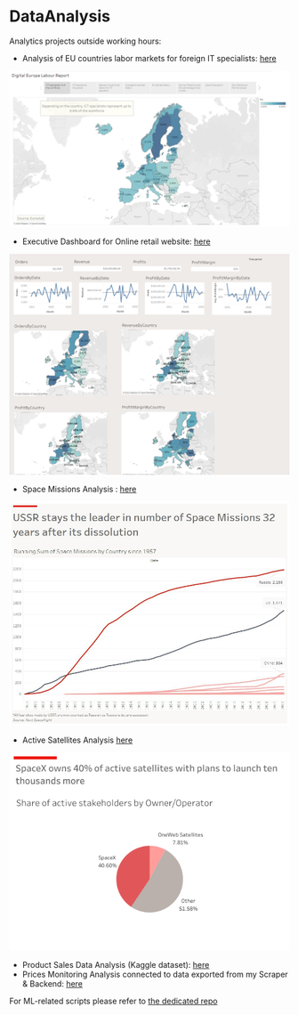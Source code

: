# DataAnalysis

Analytics projects outside working hours:

- Analysis of EU countries labor markets for foreign IT specialists: [here](digital-europe)

![](digital-europe/DigitalEuropeDashboard.png)

- Executive Dashboard for Online retail website: [here](online_retail)

![](online_retail/Dashboard.png)

- Space Missions Analysis : [here](space_missions)

![](space_missions/Chart_TheEconomistStyle_Insight.jpg)

- Active Satellites Analysis [here](satellites)

![](satellites/Viz.png)

- Product Sales Data Analysis (Kaggle dataset): [here](product_sales/product-sales-data.ipynb)
- Prices Monitoring Analysis connected to data exported from my Scraper & Backend: [here](prices-monitoring-data.ipynb)

For ML-related scripts please refer to [the dedicated repo](https://github.com/SneakBug8/MLtests)
